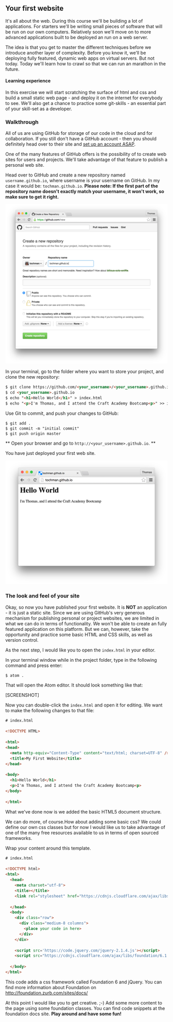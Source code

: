 ## Your first website

It's all about the web. During this course we'll be building a lot of applications. For starters we'll be writing small pieces of software that will be run on our own computers. Relatively soon we'll move on to more advanced applications built to be deployed an run on a web server.

The idea is that you get to master the different techniques before we introduce another layer of complexity. Before you know it, we'll be deploying fully featured, dynamic web apps on virtual servers. But not today. Today we'll learn how to crawl so that we can run an marathon in the future.

#### Learning experience
In this exercise we will start scratching the surface of html and css and build a small static web page - and deploy it on the internet for everybody to see. We'll also get a chance to practice some git-skills - an essential part of your skill-set as a developer. 

### Walkthrough

All of us are using GitHub for storage of our code in the cloud and for collaboration. If you still don't have a GitHub account - then you should definitely head over to their site and [set up an account ASAP](https://github.com).

One of the many features of GitHub offers is the possibility of to create web sites for users and projects. We'll take advantage of that feature to publish a personal web site.

Head over to GitHub and create a new repository named `username.github.io`, where username is your username on GitHub. In my case it would be: `tochman.github.io`. **Please note: If the first part of the repository name doesn't exactly match your username, it won't work, so make sure to get it right.**

![Creating a new repository](../images/github_io_step1.png)

In your terminal, go to the folder where you want to store your project, and clone the new repository:

```html
$ git clone https://github.com/<your_username>/<your_username>.github.io
$ cd <your_username>.github.io
$ echo "<h1>Hello World</h1>" > index.html
$ echo "<p>I'm Thomas, and I attend the Craft Academy Bootcamp<p>" >> index.html
```

Use Git to commit, and push your changes to GitHub:
```shell
$ git add .
$ git commit -m "initial commit"
$ git push origin master
```

** Open your browser and go to `http://<your_username>.github.io`. **

You have just deployed your first web site. 

![Your first website](../images/github_io_step2.png)

### The look and feel of your site

Okay, so now you have published your first website. It is **NOT** an application - it is just a static site. Since we are using GitHub's very generous mechanism for publishing personal or project websites, we are limited in what we can do in terms of functionality. We won't be able to create an fully featured application on this platform. But we can, however, take the opportunity and practice some basic HTML and CSS skills, as well as version control.

As the next step, I would like you to open the `index.html` in your editor.

In your terminal window while in the project folder, type in the following command and press enter:

```shell
$ atom .
```
That will open the Atom editor. It should look something like that:

[SCREENSHOT]

Now you can double-click the `index.html` and open it for editing. We want to make the following changes to that file:

```html
# index.html

<!DOCTYPE HTML>

<html>
<head>
  <meta http-equiv="Content-Type" content="text/html; charset=UTF-8" />
  <title>My First Website</title>
</head>

<body>
  <h1>Hello World</h1>
  <p>I'm Thomas, and I attend the Craft Academy Bootcamp<p>
</body>

</html>
```

What we've done now is we added the basic HTML5 document structure. 

We can do more, of course.How about adding some basic css? We could define our own css classes but for now I would like us to take advantage of one of the many free resources available to us in terms of open sourced frameworks. 

Wrap your content around this template.

```html
# index.html

<!DOCTYPE html>
<html>
  <head>
    <meta charset="utf-8">
    <title></title>
    <link rel="stylesheet" href="https://cdnjs.cloudflare.com/ajax/libs/foundation/6.1.1/foundation.min.css">

  </head>
  <body>
    <div class="row">
      <div class="medium-8 columns">
        <place your code in here>
      </div>
    </div>

    <script src='https://code.jquery.com/jquery-2.1.4.js'></script>
    <script src="https://cdnjs.cloudflare.com/ajax/libs/foundation/6.1.1/foundation.js"></script>

  </body>
</html>
```

This code adds a css framework called Foundation 6 and jQuery. You can find more information about Foundation on http://foundation.zurb.com/sites/docs/

At this point I would like you to get creative. ;-) Add some more content to the page using some foundation classes. You can find code snippets at the foundation docs site. **Play around and have some fun!**







